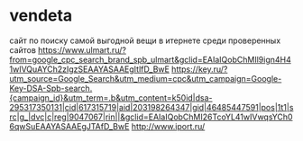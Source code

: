 # vendeta

сайт по поиску самой выгодной вещи в итернете среди проверенных сайтов 
https://www.ulmart.ru/?from=google_cpc_search_brand_spb_ulmart&gclid=EAIaIQobChMIl9ign4H41wIVQuAYCh2zIgzSEAAYASAAEgItlfD_BwE
https://key.ru/?utm_source=Google_Search&utm_medium=cpc&utm_campaign=Google-Key-DSA-Spb-search.{campaign_id}&utm_term=.b&utm_content=k50id|dsa-295317350131|cid|617315719|aid|203198264347|gid|46485447591|pos|1t1|src|g_|dvc|c|reg|9047067|rin||&gclid=EAIaIQobChMI26TcoYL41wIVwqsYCh06qwSuEAAYASAAEgJTAfD_BwE
http://www.iport.ru/
